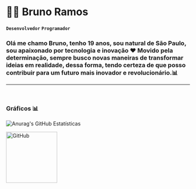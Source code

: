 # 👩‍💻 Bruno Ramos

**`Desenvolvedor`** **`Programador`**
### Olá me chamo Bruno, tenho 19 anos, sou natural de São Paulo, sou apaixonado por tecnologia e inovação ❤️ Movido pela determinação, sempre busco novas maneiras de transformar ideias em realidade, dessa forma, tendo certeza de que posso contribuir para um futuro mais inovador e revolucionário.📊
***
<br>
<h3> Gráficos 📊</h3>

![Anurag's GitHub Estatísticas](https://github-readme-stats.vercel.app/api?username=brunoramos478&show_icons=true&theme=dracula&include_all_comits=tru)


<p>
  <img
    alt="GitHub"
    height="140"
    src="https://github-readme-stats.vercel.app/api/top-langs/?username=brunoramos478&theme=dracula&layout=compact&custom_title=Linguagens&langs_count=9"
    style="align: right-50px; margin-right: 10 ;"
  />
</p>

